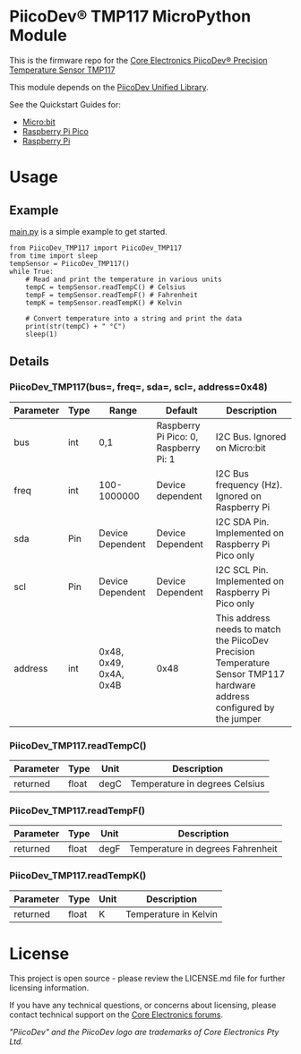 # PiicoDev® TMP117 MicroPython Module

This is the firmware repo for the [Core Electronics PiicoDev® Precision Temperature Sensor TMP117](https://core-electronics.com.au/catalog/product/view/sku/CE07502)

This module depends on the [PiicoDev Unified Library](https://github.com/CoreElectronics/CE-PiicoDev-Unified).

See the Quickstart Guides for:
 - [Micro:bit](https://core-electronics.com.au/tutorials/piicodev-precision-temperature-sensor-tmp117-quickstart-guide-for-microbit.html)
 - [Raspberry Pi Pico](https://core-electronics.com.au/tutorials/piicodev-precision-temperature-sensor-tmp117-quickstart-guide-for-rpi-pico.html)
 - [Raspberry Pi](https://core-electronics.com.au/tutorials/piicodev-raspberrypi/piicodev-precision-temperature-sensor-tmp117-raspberry-pi-guide.html)

# Usage
## Example
[main.py](https://github.com/CoreElectronics/CE-PiicoDev-TMP117-MicroPython-Module/blob/main/main.py) is a simple example to get started.
```
from PiicoDev_TMP117 import PiicoDev_TMP117
from time import sleep
tempSensor = PiicoDev_TMP117()
while True:
    # Read and print the temperature in various units
    tempC = tempSensor.readTempC() # Celsius
    tempF = tempSensor.readTempF() # Fahrenheit
    tempK = tempSensor.readTempK() # Kelvin

    # Convert temperature into a string and print the data
    print(str(tempC) + " °C")
    sleep(1)
```
## Details
### PiicoDev_TMP117(bus=, freq=, sda=, scl=, address=0x48)
Parameter | Type | Range | Default | Description
--- | --- | --- | --- | ---
bus | int | 0,1 | Raspberry Pi Pico: 0, Raspberry Pi: 1 | I2C Bus.  Ignored on Micro:bit
freq | int | 100-1000000 | Device dependent | I2C Bus frequency (Hz).  Ignored on Raspberry Pi
sda | Pin | Device Dependent | Device Dependent | I2C SDA Pin. Implemented on Raspberry Pi Pico only
scl | Pin | Device Dependent | Device Dependent | I2C SCL Pin. Implemented on Raspberry Pi Pico only
address | int | 0x48, 0x49, 0x4A, 0x4B | 0x48 | This address needs to match the PiicoDev Precision Temperature Sensor TMP117 hardware address configured by the jumper

### PiicoDev_TMP117.readTempC()
Parameter | Type | Unit | Description
--- | --- | --- | ---
returned | float | degC | Temperature in degrees Celsius

### PiicoDev_TMP117.readTempF()
Parameter | Type | Unit | Description
--- | --- | --- | ---
returned | float | degF| Temperature in degrees Fahrenheit

### PiicoDev_TMP117.readTempK()
Parameter | Type | Unit | Description
--- | --- | --- | ---
returned | float | K | Temperature in Kelvin

# License
This project is open source - please review the LICENSE.md file for further licensing information.

If you have any technical questions, or concerns about licensing, please contact technical support on the [Core Electronics forums](https://forum.core-electronics.com.au/).

*\"PiicoDev\" and the PiicoDev logo are trademarks of Core Electronics Pty Ltd.*
